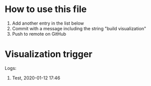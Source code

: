 # How to use this file

1. Add another entry in the list below
2. Commit with a message including the string "build visualization"
3. Push to remote on GitHub

# Visualization trigger

Logs:

1. Test, 2020-01-12 17:46
